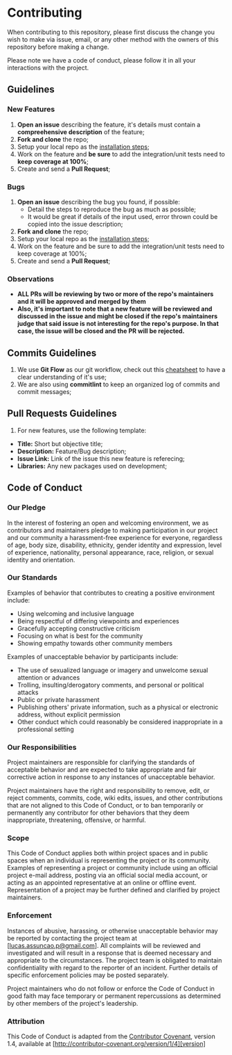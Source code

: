 # Contributing

When contributing to this repository, please first discuss the change you wish to make via issue,
email, or any other method with the owners of this repository before making a change.

Please note we have a code of conduct, please follow it in all your interactions with the project.

## Guidelines

### New Features

1. **Open an issue** describing the feature, it's details must contain a **compreehensive description** of the feature;
2. **Fork and clone** the repo;
3. Setup your local repo as the [installation steps](https://github.com/lucas-a-pelegrino/node-bloodboiler/tree/develop#installation-steps);
4. Work on the feature and **be sure** to add the integration/unit tests need to **keep coverage at 100%**;
5. Create and send a **Pull Request**;

### Bugs

1. **Open an issue** describing the bug you found, if possible:
   - Detail the steps to reproduce the bug as much as possible;
   - It would be great if details of the input used, error thrown could be copied into the issue description;
2. **Fork and clone** the repo;
3. Setup your local repo as the [installation steps](https://github.com/lucas-a-pelegrino/node-bloodboiler/tree/develop#installation-steps);
4. Work on the feature and be sure to add the integration/unit tests need to keep coverage at 100%;
5. Create and send a **Pull Request**;

### Observations

- **ALL PRs will be reviewing by two or more of the repo's maintainers and it will be approved and merged by them**
- **Also, it's important to note that a new feature will be reviewed and discussed in the issue and might be closed if the repo's maintainers judge that said issue is not interesting for the repo's purpose. In that case, the issue will be closed and the PR will be rejected.**

## Commits Guidelines

1. We use **Git Flow** as our git workflow, check out this [cheatsheet](https://danielkummer.github.io/git-flow-cheatsheet/index.html) to have a clear understanding of it's use;
2. We are also using **commitlint** to keep an organized log of commits and commit messages;

## Pull Requests Guidelines

1. For new features, use the following template:

- **Title:** Short but objective title;
- **Description:** Feature/Bug description;
- **Issue Link:** Link of the issue this new feature is referecing;
- **Libraries:** Any new packages used on development;

## Code of Conduct

### Our Pledge

In the interest of fostering an open and welcoming environment, we as
contributors and maintainers pledge to making participation in our project and
our community a harassment-free experience for everyone, regardless of age, body
size, disability, ethnicity, gender identity and expression, level of experience,
nationality, personal appearance, race, religion, or sexual identity and
orientation.

### Our Standards

Examples of behavior that contributes to creating a positive environment
include:

- Using welcoming and inclusive language
- Being respectful of differing viewpoints and experiences
- Gracefully accepting constructive criticism
- Focusing on what is best for the community
- Showing empathy towards other community members

Examples of unacceptable behavior by participants include:

- The use of sexualized language or imagery and unwelcome sexual attention or
  advances
- Trolling, insulting/derogatory comments, and personal or political attacks
- Public or private harassment
- Publishing others' private information, such as a physical or electronic
  address, without explicit permission
- Other conduct which could reasonably be considered inappropriate in a
  professional setting

### Our Responsibilities

Project maintainers are responsible for clarifying the standards of acceptable
behavior and are expected to take appropriate and fair corrective action in
response to any instances of unacceptable behavior.

Project maintainers have the right and responsibility to remove, edit, or
reject comments, commits, code, wiki edits, issues, and other contributions
that are not aligned to this Code of Conduct, or to ban temporarily or
permanently any contributor for other behaviors that they deem inappropriate,
threatening, offensive, or harmful.

### Scope

This Code of Conduct applies both within project spaces and in public spaces
when an individual is representing the project or its community. Examples of
representing a project or community include using an official project e-mail
address, posting via an official social media account, or acting as an appointed
representative at an online or offline event. Representation of a project may be
further defined and clarified by project maintainers.

### Enforcement

Instances of abusive, harassing, or otherwise unacceptable behavior may be
reported by contacting the project team at [lucas.assuncao.p@gmail.com]. All
complaints will be reviewed and investigated and will result in a response that
is deemed necessary and appropriate to the circumstances. The project team is
obligated to maintain confidentiality with regard to the reporter of an incident.
Further details of specific enforcement policies may be posted separately.

Project maintainers who do not follow or enforce the Code of Conduct in good
faith may face temporary or permanent repercussions as determined by other
members of the project's leadership.

### Attribution

This Code of Conduct is adapted from the [Contributor Covenant][homepage], version 1.4,
available at [http://contributor-covenant.org/version/1/4][version]

[homepage]: http://contributor-covenant.org
[version]: http://contributor-covenant.org/version/1/4/
